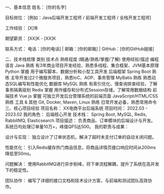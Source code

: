 一、基本信息
姓名： [你的名字]

目标岗位： [例如：Java后端开发工程师 / 前端开发工程师 / 全栈开发工程师]

工作经验： [X]年

期望薪资： [XX]K - [XX]K

联系方式： 电话：[你的电话] | 邮箱：[你的邮箱] | GitHub：[你的GitHub链接]

二、技术栈梳理
类别	技术点	熟练程度 (精通/熟练/掌握/了解)	使用经验/描述
编程语言	Java	熟练	有3年商业项目开发经验，熟悉多线程、集合框架、JVM基本原理
Python	掌握	用于编写脚本、数据分析和小型工具开发
后端框架	Spring Boot	熟练	主导开发过2个微服务项目，熟悉IoC、AOP、事务管理
MyBatis	熟练	熟悉动态SQL编写和性能优化
数据库	MySQL	熟练	有索引优化、慢查询排查经验，了解事务隔离级别
Redis	掌握	用作缓存和分布式Session存储，了解常用数据结构
前端技术	Vue.js	掌握	可独立开发后台管理系统的前端页面
JavaScript/HTML/CSS	熟练
工具 & 其他	Git, Docker, Maven, Linux	熟练	日常开发必备，熟悉常用命令
三、核心项目经验
项目名称： XX电商平台后端系统
项目时间： 2022.03 - 2023.02
我的角色： 后端核心开发
技术栈： Spring Boot, MySQL, Redis, RabbitMQ, Elasticsearch
项目描述：
负责商品、订单模块的后端设计与开发。系统日均处理订单量10万+，峰值QPS达500。
我的职责与成果：

设计与实现： 独立设计了订单状态机，解决了超时未支付订单的自动关闭问题。

性能优化： 引入Redis缓存热门商品信息，将商品详情页接口响应时间从200ms降低至50ms。

问题解决： 使用RabbitMQ进行异步削峰，将下单流程解耦，提升了系统在高并发下的稳定性。

团队协作： 编写了详细的接口文档和技术设计方案，与前端和测试团队高效协作。